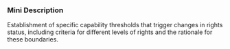 ### Mini Description

Establishment of specific capability thresholds that trigger changes in rights status, including criteria for different levels of rights and the rationale for these boundaries.
